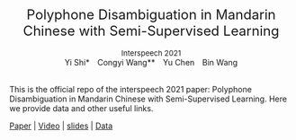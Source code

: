 <div align='center' ><font size='5'>Polyphone Disambiguation in Mandarin Chinese with Semi-Supervised Learning</font></div>&nbsp;


<div align='center' ><font size='2'>Interspeech 2021</font></div>


<div align='center' >Yi&nbsp;Shi*&emsp;Congyi&nbsp;Wang**&emsp;Yu&nbsp;Chen&emsp;Bin&nbsp;Wang</div>&nbsp;


This is the official repo of the interspeech 2021 paper: Polyphone Disambiguation in Mandarin Chinese with Semi-Supervised Learning. Here we provide data and other useful links.

[Paper](https://www.isca-speech.org/archive/interspeech_2021/shi21d_interspeech.html "paper link")&nbsp;|&nbsp;[Video](https://www.youtube.com/watch?v=NTKiiesM8xY "video link")&nbsp;|&nbsp;[slides](https://drive.google.com/file/d/1lw-d7wbtpt5rzGLdZyI9vQjvtTbh7SQ7/view?usp=sharing)&nbsp;|&nbsp;[Data](https://drive.google.com/file/d/1lw-d7wbtpt5rzGLdZyI9vQjvtTbh7SQ7/view?usp=sharing)




